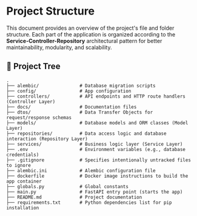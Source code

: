 # Project Structure

This document provides an overview of the project's file and folder structure. Each part of the application is organized according to the **Service-Controller-Repository** architectural pattern for better maintainability, modularity, and scalability.

## 📁 Project Tree

```plaintext
.
├── alembic/               # Database migration scripts 
├── config/                # App configuration
├── controllers/           # API endpoints and HTTP route handlers (Controller Layer)
├── docs/                  # Documentation files
├── dtos/                  # Data Transfer Objects for request/response schemas
├── models/                # Database models and ORM classes (Model Layer)
├── repositories/          # Data access logic and database interaction (Repository Layer)
├── services/              # Business logic layer (Service Layer)
├── .env                   # Environment variables (e.g., database credentials)
├── .gitignore             # Specifies intentionally untracked files to ignore
├── alembic.ini            # Alembic configuration file
├── dockerfile             # Docker image instructions to build the app container
├── globals.py             # Global constants
├── main.py                # FastAPI entry point (starts the app)
├── README.md              # Project documentation 
├── requirements.txt       # Python dependencies list for pip installation

````
